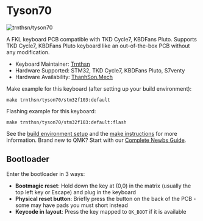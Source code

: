 # Tyson70

![trnthsn/tyson70](https://live.staticflickr.com/65535/54832178554_f7c6b657b6_b.jpg)

A FKL keyboard PCB compatible with TKD Cycle7, KBDFans Pluto. Supports TKD Cycle7, KBDFans Pluto keyboard like an out-of-the-box PCB without any modification.

* Keyboard Maintainer: [Trnthsn](https://github.com/trnthsn)
* Hardware Supported: STM32, TKD Cycle7, KBDFans Pluto, S7venty
* Hardware Availability: [ThanhSon.Mech](https://www.facebook.com/ThanhSon.mech)

Make example for this keyboard (after setting up your build environment):

    make trnthsn/tyson70/stm32f103:default

Flashing example for this keyboard:

    make trnthsn/tyson70/stm32f103:default:flash

See the [build environment setup](https://docs.qmk.fm/#/getting_started_build_tools) and the [make instructions](https://docs.qmk.fm/#/getting_started_make_guide) for more information. Brand new to QMK? Start with our [Complete Newbs Guide](https://docs.qmk.fm/#/newbs).

## Bootloader

Enter the bootloader in 3 ways:

* **Bootmagic reset**: Hold down the key at (0,0) in the matrix (usually the top left key or Escape) and plug in the keyboard
* **Physical reset button**: Briefly press the button on the back of the PCB - some may have pads you must short instead
* **Keycode in layout**: Press the key mapped to `QK_BOOT` if it is available
